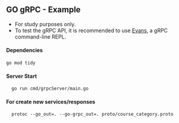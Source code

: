 ## GO gRPC - Example
- For study purposes only.
- To test the gRPC API, it is recommended to use [Evans](https://github.com/ktr0731/evans), a gRPC command-line REPL.

#### Dependencies

```shell
go mod tidy
```

#### Server Start

```shell
  go run cmd/grpcServer/main.go 
```

#### For create new services/responses

```shell
  protoc --go_out=. --go-grpc_out=. proto/course_category.proto 
```